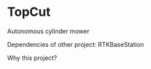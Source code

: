 # TopCut
Autonomous cylinder mower

Dependencies of other project: 
RTKBaseStation

Why this project? 
